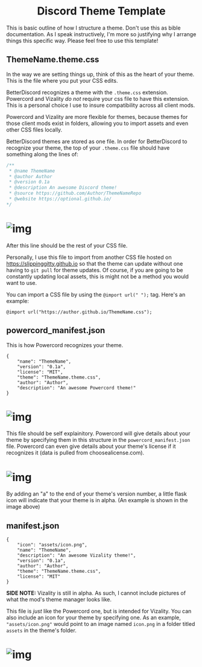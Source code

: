 <h1 align="center">Discord Theme Template</h1>
This is basic outline of how I structure a theme. Don't use this as bible documentation. As I speak instructively, I'm more so justifying why I arrange things this specific way. Please feel free to use this template! 

## ThemeName.theme.css

In the way we are setting things up, think of this as the heart of your theme. This is the file where you put your CSS edits. 

BetterDiscord recognizes a theme with the `.theme.css` extension. Powercord and Vizality *do not* require your css file to have this extension. This is a personal choice I use to insure compatibility across all client mods.

Powercord and Vizality are more flexible for themes, because themes for those client mods exist in folders, allowing you to import assets and even other CSS files locally.

BetterDiscord themes are stored as one file. In order for BetterDiscord to recognize your theme, the top of your `.theme.css` file should have something along the lines of:

```css
/**
 * @name ThemeName
 * @author Author
 * @version 0.1a
 * @description An awesome Discord theme!
 * @source https://github.com/Author/ThemeNameRepo
 * @website https://optional.github.io/
*/
```
# ![img](https://files.catbox.moe/ob562k.png)

After this line should be the rest of your CSS file.

Personally, I use this file to import from another CSS file hosted on https://slippinggitty.github.io so that the theme can update without one having to `git pull` for theme updates. Of course, if you are going to be constantly updating local assets, this is might not be a method you would want to use. 

You can import a CSS file by using the `@import url(" ");` tag. Here's an example:

```
@import url("https://author.github.io/ThemeName.css");
```

##  powercord_manifest.json

This is how Powercord recognizes your theme. 

```
{
    "name": "ThemeName",
    "version": "0.1a",
    "license": "MIT",
    "theme": "ThemeName.theme.css",
    "author": "Author",
    "description": "An awesome Powercord theme!"
}
```

# ![img](https://files.catbox.moe/3lwe0v.png)

This file should be self explainitory. Powercord will give details about your theme by specifying them in this structure in the `powercord_manifest.json` file. Powercord can even give details about your theme's license if it recognizes it (data is pulled from choosealicense.com).  

# ![img](https://files.catbox.moe/weh0uh.png)

By adding an "a" to the end of your theme's version number, a little flask icon will indicate that your theme is in alpha. (An example is shown in the image above)

## manifest.json

```
{
    "icon": "assets/icon.png",
    "name": "ThemeName",
    "description": "An awesome Vizality theme!",
    "version": "0.1a",
    "author": "Author",
    "theme": "ThemeName.theme.css",
    "license": "MIT"
}
```
**SIDE NOTE:** Vizality is still in alpha. As such, I cannot include pictures of what the mod's theme manager looks like. 

This file is *just* like the Powercord one, but is intended for Vizality. You can also include an icon for your theme by specifying one. As an example, `"assets/icon.png"` would point to an image named `icon.png` in a folder titled `assets` in the theme's folder.

# ![img](https://files.catbox.moe/i0zqtb.png)

